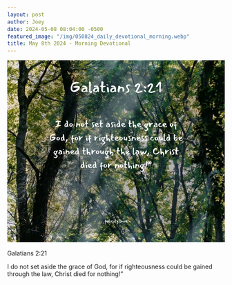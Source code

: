 ```yaml
---
layout: post
author: Joey
date: 2024-05-08 08:04:00 -0500
featured_image: "/img/050824_daily_devotional_morning.webp"
title: May 8th 2024 - Morning Devotional
---
```


[![May 8th 2024 - Morning Devotional](/img/050824_daily_devotional_morning.webp)](/img/050824_daily_devotional_morning.webp)

Galatians 2:21

I do not set aside the grace of God, for if righteousness could be gained through the law, Christ died for nothing!”